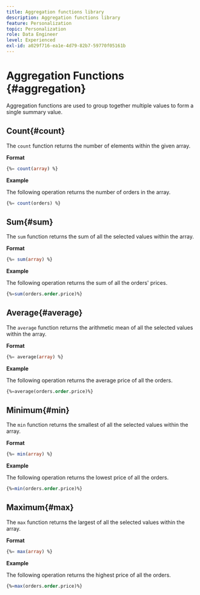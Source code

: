 ```yaml
---
title: Aggregation functions library
description: Aggregation functions library
feature: Personalization
topic: Personalization
role: Data Engineer
level: Experienced
exl-id: a029f716-ea1e-4d79-82b7-59770f05161b
---
```

# Aggregation Functions {#aggregation}

Aggregation functions are used to group together multiple values to form a single summary value.

## Count{#count}

The `count` function returns the number of elements within the given array.

**Format**

```sql
{%= count(array) %}
```

**Example**

The following operation returns the number of orders in the array.

```sql
{%= count(orders) %}
```

## Sum{#sum}

The `sum` function returns the sum of all the selected values within the array.

**Format**

```sql
{%= sum(array) %}
```

**Example**

The following operation returns the sum of all the orders' prices.

```sql
{%=sum(orders.order.price)%}
```

## Average{#average}

The `average` function returns the arithmetic mean of all the selected values within the array.

**Format**

```sql
{%= average(array) %}
```

**Example**

The following operation returns the average price of all the orders.

```sql
{%=average(orders.order.price)%}
```

## Minimum{#min}

The `min` function returns the smallest of all the selected values within the array.

**Format**

```sql
{%= min(array) %}
```

**Example**

The following operation returns the lowest price of all the orders.

```sql
{%=min(orders.order.price)%}
```

## Maximum{#max}

The `max` function returns the largest of all the selected values within the array.

**Format**

```sql
{%= max(array) %}
```

**Example**

The following operation returns the highest price of all the orders.

```sql
{%=max(orders.order.price)%}
```
